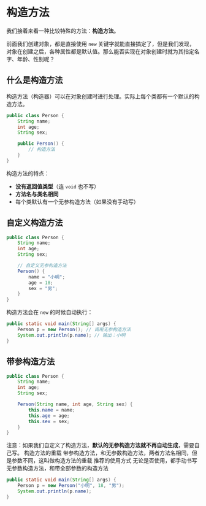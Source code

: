 
# 构造方法

我们接着来看一种比较特殊的方法：**构造方法**。

前面我们创建对象，都是直接使用 `new` 关键字就能直接搞定了，但是我们发现，对象在创建之后，各种属性都是默认值。那么能否实现在对象创建时就为其指定名字、年龄、性别呢？

## 什么是构造方法

构造方法（构造器）可以在对象创建时进行处理。实际上每个类都有一个默认的构造方法。

```java
public class Person {
    String name;
    int age;
    String sex;

    public Person() {
        // 构造方法
    }
}
```

构造方法的特点：
- **没有返回值类型**（连 `void` 也不写）
- **方法名与类名相同**
- 每个类默认有一个无参构造方法（如果没有手动写）

## 自定义构造方法

```java
public class Person {
    String name;
    int age;
    String sex;

    // 自定义无参构造方法
    Person() {
        name = "小明";
        age = 18;
        sex = "男";
    }
}
```

构造方法会在 `new` 的时候自动执行：

```java
public static void main(String[] args) {
    Person p = new Person(); // 调用无参构造方法
    System.out.println(p.name); // 输出：小明
}
```

## 带参构造方法

```java
public class Person {
    String name;
    int age;
    String sex;

    Person(String name, int age, String sex) {
        this.name = name;
        this.age = age;
        this.sex = sex;
    }
}
```

注意：如果我们自定义了构造方法，**默认的无参构造方法就不再自动生成**，需要自己写。
构造方法的重载
带参构造方法，和无参数构造方法，两者方法名相同，但是参数不同，这叫做构造方法的重载
推荐的使用方式
无论是否使用，都手动书写无参数构造方法，和带全部参数的构造方法

```java
public static void main(String[] args) {
    Person p = new Person("小明", 18, "男");
    System.out.println(p.name);
}